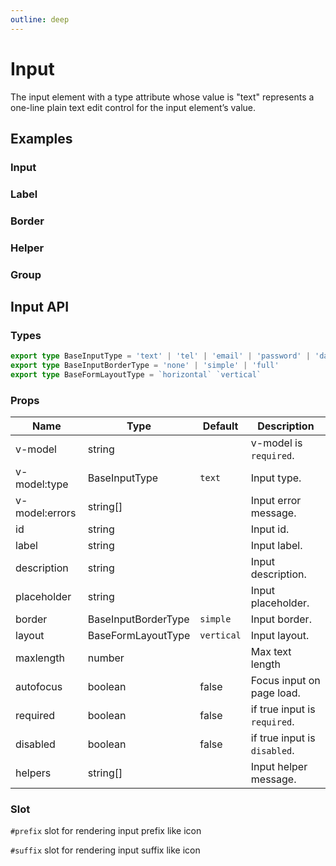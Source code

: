 ```yaml
---
outline: deep
---
```


<script setup lang="ts">
import InputExample from './demo/input/input-example.vue'
import InputLabel from './demo/input/input-label.vue'
import InputBorder from './demo/input/input-border.vue'
import InputHelper from './demo/input/input-helper.vue'
import InputGroup from './demo/input/input-group.vue'
</script>

# Input

The input element with a type attribute whose value is "text" represents a one-line plain text edit control for the input element’s value.

## Examples

### Input

<!--@include: ./demo/input/input-example.md-->

### Label

<!--@include: ./demo/input/input-label.md-->

### Border

<!--@include: ./demo/input/input-border.md-->

### Helper

<!--@include: ./demo/input/input-helper.md-->

### Group

<!--@include: ./demo/input/input-group.md-->

## Input API

### Types

```ts
export type BaseInputType = 'text' | 'tel' | 'email' | 'password' | 'date' | 'number'
export type BaseInputBorderType = 'none' | 'simple' | 'full'
export type BaseFormLayoutType = `horizontal` `vertical`
```

### Props

| Name           | Type                | Default    | Description                  |
| -------------- | ------------------- | ---------- | ---------------------------- |
| v-model        | string              |            | v-model is `required`.       |
| v-model:type   | BaseInputType       | `text`     | Input type.                  |
| v-model:errors | string[]            |            | Input error message.         |
| id             | string              |            | Input id.                    |
| label          | string              |            | Input label.                 |
| description    | string              |            | Input description.           |
| placeholder    | string              |            | Input placeholder.           |
| border         | BaseInputBorderType | `simple`   | Input border.                |
| layout         | BaseFormLayoutType  | `vertical` | Input layout.                |
| maxlength      | number              |            | Max text length              |
| autofocus      | boolean             | false      | Focus input on page load.    |
| required       | boolean             | false      | if true input is `required`. |
| disabled       | boolean             | false      | if true input is `disabled`. |
| helpers        | string[]            |            | Input helper message.        |

### Slot

`#prefix` slot for rendering input prefix like icon

`#suffix` slot for rendering input suffix like icon
